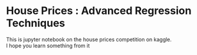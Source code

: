 # House Prices : Advanced Regression Techniques

This is jupyter notebook on the house prices competition on kaggle. </br>
I hope you learn something from it
